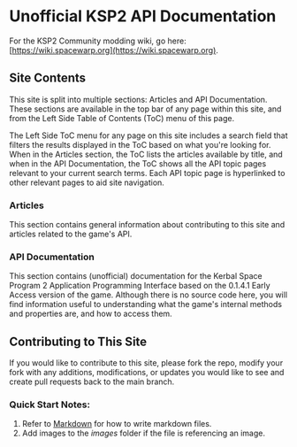 # Unofficial **KSP2 API Documentation**

For the KSP2 Community modding wiki, go here: [https://wiki.spacewarp.org](https://wiki.spacewarp.org).

## Site Contents

This site is split into multiple sections: Articles and API Documentation. These sections are available in the top bar of any page within this site, and from the Left Side Table of Contents (ToC) menu of this page.

The Left Side ToC menu for any page on this site includes a search field that filters the results displayed in the ToC based on what you're looking for. When in the Articles section, the ToC lists the articles available by title, and when in the API Documentation, the ToC shows all the API topic pages relevant to your current search terms. Each API topic page is hyperlinked to other relevant pages to aid site navigation.

### Articles

This section contains general information about contributing to this site and articles related to the game's API.

### API Documentation

This section contains (unofficial) documentation for the Kerbal Space Program 2 Application Programming Interface based on the 0.1.4.1 Early Access version of the game. Although there is no source code here, you will find information useful to understanding what the game's internal methods and properties are, and how to access them.

## Contributing to This Site

If you would like to contribute to this site, please fork the repo, modify your fork with any additions, modifications, or updates you would like to see and create pull requests back to the main branch.

### Quick Start Notes:

1. Refer to [Markdown](http://daringfireball.net/projects/markdown/) for how to write markdown files.
1. Add images to the *images* folder if the file is referencing an image.
